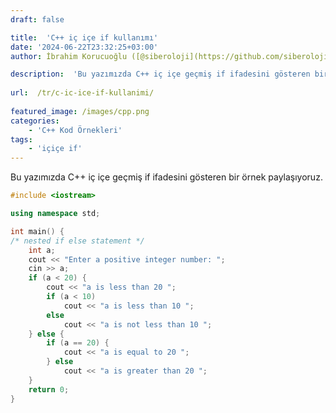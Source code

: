 ```yaml
---
draft: false

title:  'C++ iç içe if kullanımı'
date: '2024-06-22T23:32:25+03:00'
author: İbrahim Korucuoğlu ([@siberoloji](https://github.com/siberoloji))

description:  'Bu yazımızda C++ iç içe geçmiş if ifadesini gösteren bir örnek paylaşıyoruz.' 
 
url:  /tr/c-ic-ice-if-kullanimi/
 
featured_image: /images/cpp.png
categories:
    - 'C++ Kod Örnekleri'
tags:
    - 'içiçe if'
---
```



Bu yazımızda C++ iç içe geçmiş if ifadesini gösteren bir örnek paylaşıyoruz.


```cpp
#include <iostream>

using namespace std;

int main() {
/* nested if else statement */
    int a;
    cout << "Enter a positive integer number: ";
    cin >> a;
    if (a < 20) {
        cout << "a is less than 20 ";
        if (a < 10)
            cout << "a is less than 10 ";
        else
            cout << "a is not less than 10 ";
    } else {
        if (a == 20) {
            cout << "a is equal to 20 ";
        } else
            cout << "a is greater than 20 ";
    }
    return 0;
}
```
